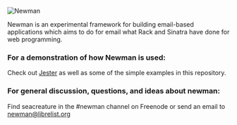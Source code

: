 ![Newman](http://i.imgur.com/92bZB.jpg)

Newman is an experimental framework for building email-based applications which
aims to do for email what Rack and Sinatra have done for web programming.

### For a demonstration of how Newman is used:

Check out [Jester](http://github.com/mendicant-university/jester) as well as some of the
simple examples in this repository.

### For general discussion, questions, and ideas about newman:

Find seacreature in the #newman channel on Freenode or send an email to newman@librelist.org

